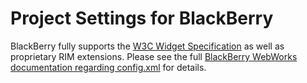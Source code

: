 <!--
#
# Licensed to the Apache Software Foundation (ASF) under one
# or more contributor license agreements.  See the NOTICE file
# distributed with this work for additional information
# regarding copyright ownership.  The ASF licenses this file
# to you under the Apache License, Version 2.0 (the
# "License"); you may not use this file except in compliance
# with the License.  You may obtain a copy of the License at
#
# http://www.apache.org/licenses/LICENSE-2.0
#
# Unless required by applicable law or agreed to in writing,
# software distributed under the License is distributed on an
# "AS IS" BASIS, WITHOUT WARRANTIES OR CONDITIONS OF ANY
#  KIND, either express or implied.  See the License for the
# specific language governing permissions and limitations
# under the License.
#
-->

Project Settings for BlackBerry
===================================

BlackBerry fully supports the
[W3C Widget Specification](http://www.w3.org/TR/widgets/)
as well as proprietary RIM extensions. Please see the full
[BlackBerry WebWorks documentation regarding config.xml](https://developer.blackberry.com/html5/documentation/working_with_config_xml_file_1866970_11.html)
for details.
